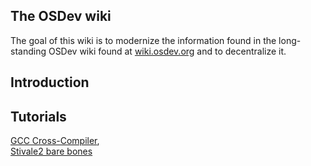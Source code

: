 ## The OSDev wiki

The goal of this wiki is to modernize the information found in the long-standing OSDev wiki found at [wiki.osdev.org](https://wiki.osdev.org) and to decentralize it.

## Introduction

## Tutorials
[GCC Cross-Compiler](./wiki/gcc_cross.md),  
[Stivale2 bare bones](./wiki/bare_bones.md)  
